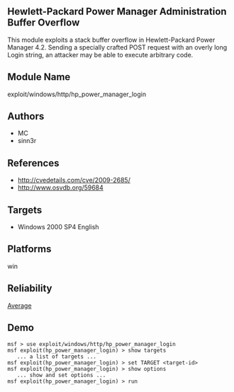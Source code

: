 ## Hewlett-Packard Power Manager Administration Buffer Overflow

This module exploits a stack buffer overflow in 
Hewlett-Packard Power Manager 4.2. Sending a specially 
crafted POST request with an overly long Login string, an 
attacker may be able to execute arbitrary code.


## Module Name
exploit/windows/http/hp_power_manager_login

## Authors
* MC
* sinn3r


## References
* http://cvedetails.com/cve/2009-2685/
* http://www.osvdb.org/59684



## Targets
* Windows 2000 SP4 English


## Platforms
win

## Reliability
[Average](https://github.com/rapid7/metasploit-framework/wiki/Exploit-Ranking)

## Demo

```
msf > use exploit/windows/http/hp_power_manager_login
msf exploit(hp_power_manager_login) > show targets
   ... a list of targets ...
msf exploit(hp_power_manager_login) > set TARGET <target-id>
msf exploit(hp_power_manager_login) > show options
   ... show and set options ...
msf exploit(hp_power_manager_login) > run
```
    
    
